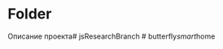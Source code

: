 # Folder 
Описание проекта#   j s R e s e a r c h B r a n c h  
 #   b u t t e r f l y _ s m a r t _ h o m e  
 